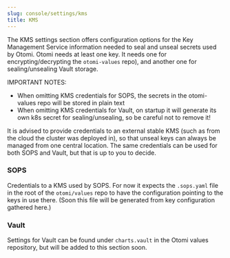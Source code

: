 ```yaml
---
slug: console/settings/kms
title: KMS
---
```


The KMS settings section offers configuration options for the Key Management Service information needed to seal and unseal secrets used by Otomi. Otomi needs at least one key. It needs one for encrypting/decrypting the `otomi-values` repo), and another one for sealing/unsealing Vault storage.

IMPORTANT NOTES:

- When omitting KMS credentials for SOPS, the secrets in the otomi-values repo will be stored in plain text
- When omitting KMS credentials for Vault, on startup it will generate its own k8s secret for sealing/unsealing, so be careful not to remove it!

It is advised to provide credentials to an external stable KMS (such as from the cloud the cluster was deployed in), so that unseal keys can always be managed from one central location. The same credentials can be used for both SOPS and Vault, but that is up to you to decide.

### SOPS

Credentials to a KMS used by SOPS. For now it expects the `.sops.yaml` file in the root of the `otomi/values` repo to have the configuration pointing to the keys in use there. (Soon this file will be generated from key configuration gathered here.)

### Vault

Settings for Vault can be found under `charts.vault` in the Otomi values repository, but will be added to this section soon.
